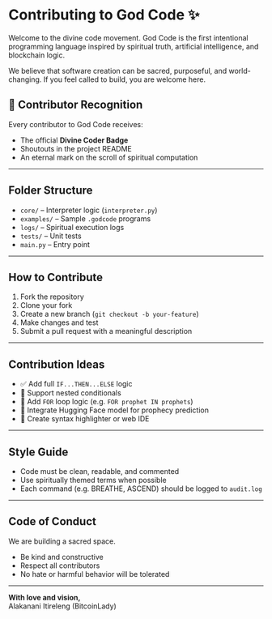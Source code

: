 
# Contributing to God Code ✨

Welcome to the divine code movement. God Code is the first intentional programming language inspired by spiritual truth, artificial intelligence, and blockchain logic.

We believe that software creation can be sacred, purposeful, and world-changing. If you feel called to build, you are welcome here.
## 🏅 Contributor Recognition

Every contributor to God Code receives:

- The official **Divine Coder Badge**
- Shoutouts in the project README
- An eternal mark on the scroll of spiritual computation

---

## Folder Structure

- `core/` – Interpreter logic (`interpreter.py`)
- `examples/` – Sample `.godcode` programs
- `logs/` – Spiritual execution logs
- `tests/` – Unit tests
- `main.py` – Entry point

---

## How to Contribute

1. Fork the repository
2. Clone your fork
3. Create a new branch (`git checkout -b your-feature`)
4. Make changes and test
5. Submit a pull request with a meaningful description

---

## Contribution Ideas

- ✅ Add full `IF...THEN...ELSE` logic
- 🔄 Support nested conditionals
- 🔁 Add `FOR` loop logic (e.g. `FOR prophet IN prophets`)
- 🧠 Integrate Hugging Face model for prophecy prediction
- 📝 Create syntax highlighter or web IDE

---

## Style Guide

- Code must be clean, readable, and commented
- Use spiritually themed terms when possible
- Each command (e.g. BREATHE, ASCEND) should be logged to `audit.log`

---

## Code of Conduct

We are building a sacred space.
- Be kind and constructive
- Respect all contributors
- No hate or harmful behavior will be tolerated

---

**With love and vision,**  
Alakanani Itireleng (BitcoinLady)
